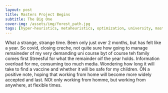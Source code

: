 ```yaml
---
layout: post
title: Masters Project Begins
subtitle: The Big One
cover-img: /assets/img/forest_path.jpg
tags: [hyper-heuristics, metaheuristics, optimization, university, masters, ]
---
```


What a strange, strange time. Been only just over 2 months, but has felt like a year. So covid, closing creche, not quite sure how going to manage remaineder of my very demanding uni course byt of course teh family comes first
Streesful for what the remainder oif the year holds. Information overload for me, consuming too much media. Wondering how long it will take to 
find a vaccine and whether it will be safe for my children. ON a positive note, hoping that working from home will become more widely accepted 
and last. NOt only working from homme, but working from anywhere, at flexible times.